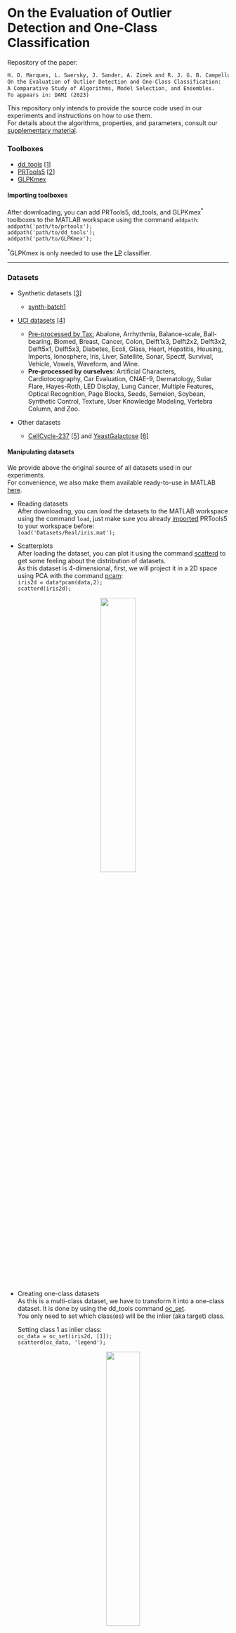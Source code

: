 # On the Evaluation of Outlier Detection and One-Class Classification

Repository of the paper:

```latex
H. O. Marques, L. Swersky, J. Sander, A. Zimek and R. J. G. B. Campello. 
On the Evaluation of Outlier Detection and One-Class Classification: 
A Comparative Study of Algorithms, Model Selection, and Ensembles. 
To appears in: DAMI (2023)
```

This repository only intends to provide the source code used in our experiments and instructions on how to use them. </br>
For details about the algorithms, properties, and parameters, consult our [supplementary material](https://homarques.github.io/occ/SupplementaryMaterial/Algorithms.pdf).

### Toolboxes
- [dd_tools](https://www.tudelft.nl/ewi/over-de-faculteit/afdelingen/intelligent-systems/pattern-recognition-bioinformatics/pattern-recognition-bioinformatics/data-and-software/dd-tools) [[1]](#references)</br>
- [PRTools5](http://prtools.tudelft.nl/Guide/37Pages/software.html) [[2]](#references)</br>
- [GLPKmex](http://sourceforge.net/projects/glpkmex/)</br>

#### <a name="importing-toolboxes">Importing toolboxes</a>
After downloading, you can add PRTools5, dd_tools, and GLPKmex<sup>*</sup> toolboxes to the MATLAB workspace using the command ```addpath```: </br>
```addpath('path/to/prtools');``` </br>
```addpath('path/to/dd_tools');```</br>
```addpath('path/to/GLPKmex');```</br>

<sup>*</sup>GLPKmex is only needed to use the [LP](#lp) classifier.

------

### Datasets
- Synthetic datasets [[3]](#references)
  - [synth-batch1](http://www.dbs.ifi.lmu.de/~zimek/publications/KDD2013/synthetic.tar.gz)</br>

- [UCI datasets](https://archive.ics.uci.edu/ml/index.php) [[4]](#references)
  - [Pre-processed by Tax:](http://homepage.tudelft.nl/n9d04/occ/index.html) Abalone, Arrhythmia, Balance-scale, Ball-bearing, Biomed, Breast, Cancer, Colon, Delft1x3, Delft2x2, Delft3x2, Delft5x1, Delft5x3, Diabetes, Ecoli, Glass, Heart, Hepatitis, Housing, Imports, Ionosphere, Iris, Liver, Satellite, Sonar, Spectf, Survival, Vehicle, Vowels, Waveform, and Wine. <br>
  - **Pre-processed by ourselves:** Artificial Characters, Cardiotocography, Car Evaluation, CNAE-9, Dermatology, Solar Flare, Hayes-Roth, LED Display, Lung Cancer, Multiple Features, Optical Recognition, Page Blocks, Seeds, Semeion, Soybean, Synthetic Control, Texture, User Knowledge Modeling, Vertebra Column, and Zoo. <br>

- Other datasets
  - [CellCycle-237](http://faculty.washington.edu/kayee/cluster/normcho_237_4class.txt) [[5]](#references) and [YeastGalactose](https://www.ncbi.nlm.nih.gov/pmc/articles/PMC156590/bin/gb-2003-4-5-r34-s8.txt) [[6]](#references)

#### Manipulating datasets
We provide above the original source of all datasets used in our experiments.</br>
For convenience, we also make them available ready-to-use in MATLAB [here](Datasets).</br>

- Reading datasets</br>
After downloading, you can load the datasets to the MATLAB workspace using the command ```load```, just make sure you already [imported](#importing-toolboxes) PRTools5 to your workspace before: </br>
```load('Datasets/Real/iris.mat');``` </br>

- Scatterplots</br>
After loading the dataset, you can plot it using the command [scatterd](http://www.37steps.com/prhtml/prtools/scatterd.html) to get some feeling about the distribution of datasets.<br>
As this dataset is 4-dimensional, first, we will project it in a 2D space using PCA with the command [pcam](http://www.37steps.com/prhtml/prtools/pcam.html): </br>
```iris2d = data*pcam(data,2);```</br>
```scatterd(iris2d);```</br>
<p align="center"><img src="/Figures/iris2d.png" width="40%" height="40%"></p>

- Creating one-class datasets</br>
	As this is a multi-class dataset, we have to transform it into a one-class dataset. It is done by using the dd_tools command [oc_set](https://homepage.tudelft.nl/n9d04/functions/oc_set.html).<br>
	You only need to set which class(es) will be the inlier (aka target) class.</br>

	Setting class 1 as inlier class:</br>
	```oc_data = oc_set(iris2d, [1]);```</br>
	```scatterd(oc_data, 'legend');```</br>
	<p align="center"><img src="/Figures/oc_iris1.png" width="40%" height="40%"></p>

- Holdout</br>
In order to partition data into training and testing, we can use the command [gendat](http://www.37steps.com/prhtml/prtools/gendat.html). In the example below, we partition the dataset to use 80% for training and hold 20% to test:</br>
```[train, test] = gendat(oc_data, 0.8);```</br>

### Algorithms
The algorithms provided here follow the dd_tools pattern. </br>
Usually, the first parameter is the training dataset, the second is the percentage of the dataset that can be misclassified during the training, and the third is the algorithm's parameter. </br>
Note that some algorithms have no parameter, and others have more than one. </br>

- One-class classification algorithms:
  - Gaussian Mixture Model ([GMM](/Algorithms/gmm_dd.m)) [[7]](#references) </br>
    We use MATLAB's own implementation for GMM, we just encapsulated it to follow the same pattern used by the dd_tools classifiers.</br>
    - Training </br>
      ```w = gmm_dd(target_class(train), 0, 1);``` </br>
    - Plot </br>
      ```scatterd(oc_data, 'legend');``` </br>
      ```plotc(w)``` </br>
    <p align="center"><img src="/Figures/gmm.png" width="40%" height="40%"></p>

  - Parzen Window ([PW](http://homepage.tudelft.nl/n9d04/functions/parzen_dd.html)) [[8]](#references) </br>
    We use dd_tools implementation for PW.</br>
    - Training </br>
      ```w = parzen_dd(target_class(train), 0, 0.25);``` </br>
    - Plot </br>
      ```scatterd(oc_data, 'legend');``` </br>
      ```plotc(w)``` </br>
    <p align="center"><img src="/Figures/pw.png" width="40%" height="40%"></p>

  - Support Vector Data Description ([SVDD](/Algorithms/libsvdd.m)) [[9]](#references) </br>
    We use [LIBSVM](https://www.csie.ntu.edu.tw/~cjlin/libsvmtools/#libsvm_for_svdd_and_finding_the_smallest_sphere_containing_all_data)[[21]](#references) implementation in C++ for SVDD due to the computational burden. We encapsulated it to follow the same pattern used by the dd_tools classifiers.</br>
    As this is a C++ implementation, you must compile it before its first use. Make sure a [supported compiler](https://se.mathworks.com/support/requirements/supported-compilers.html) is installed on the machine.
    - Compiling </br>
      ```mex -setup;``` </br>
      ```make``` </br>
      For general troubleshooting, read the LIBSVM [README](/Algorithms/libsvm/matlab/README) file.
    - Training </br>
      ```w = libsvdd(target_class(train), 0, 1);``` </br>
    - Plot </br>
      ```scatterd(oc_data, 'legend');``` </br>
      ```plotc(w)``` </br>
    <p align="center"><img src="/Figures/svdd.png" width="40%" height="40%"></p>

  - <a name="lp"> Linear Programming ([LP](http://homepage.tudelft.nl/n9d04/functions/lpdd.html)) [[10]](#references) </a> </br>
    We use dd_tools implementation for LP.</br>
    - Training </br>
      ```w = lpdd(target_class(train), 0, 0.25);``` </br>
    - Plot </br>
      ```scatterd(oc_data, 'legend');``` </br>
      ```plotc(w)``` </br>
    <p align="center"><img src="/Figures/lpdd.png" width="40%" height="40%"></p>

  - k-Nearest Neighbor Data Description ([kNN<sub>local</sub>](/Algorithms/lknndd.m)) [[11]](#references) </br>
    We use our own implementation for kNN<sub>local</sub>, following the same pattern used by the dd_tools classifiers.</br>
    - Training </br>
      ```w = lknndd(target_class(train), 0, 1);``` </br>
    - Plot </br>
      ```scatterd(oc_data, 'legend');``` </br>
      ```plotc(w)``` </br>
    <p align="center"><img src="/Figures/lknn.png" width="40%" height="40%"></p>

  - [Auto-Encoder](http://homepage.tudelft.nl/n9d04/functions/autoenc_dd.html) [[12]](#references) </br>
    We use dd_tools implementation for Auto-Encoder.</br>
    - Training </br>
      ```w = autoenc_dd(target_class(train), 0, 10);``` </br>
    - Plot </br>
      ```scatterd(oc_data, 'legend');``` </br>
      ```plotc(w)``` </br>
    <p align="center"><img src="/Figures/autoenc.png" width="40%" height="40%"></p>

  - Deep SVDD ([DSVDD](/Algorithms/dsvdd.m)) [[13]](#references) </br>
    For DSVDD, we use the [authors' implementation](https://github.com/lukasruff/Deep-SAD-PyTorch) in Python, we made some small adjustments to communicate to MATLAB and encapsulated it to follow the same pattern used by the dd_tools classifiers.</br>
    Since the implementation is in Python, make sure you have a compatible version of Python and all the required packages installed.</br>
    The list of packages required, you can find [here](/Algorithms/Deep-SAD-PyTorch/requirements.txt).</br>
    Also, make sure your Python environment is setup up on MATLAB. If not, [check this out](https://se.mathworks.com/help/matlab/ref/pyenv.html).</br>

    - Add Python source to MATLAB env </br>
      ```pathToSAD = fileparts('path/to/Deep-SAD-PyTorch/src/main.py');``` </br> 
      ```insert(py.sys.path, int32(0), pathToSAD)``` </br>
    - Training </br>
      ```w = dsvdd(target_class(train), 0, 8);``` </br>
    - Plot </br>
      ```scatterd(oc_data, 'legend');``` </br>
      ```plotc(w)``` </br>
    <p align="center"><img src="/Figures/dsvdd.png" width="40%" height="40%"></p>

- Unsupervised outlier detection algorithms adapted to one-class classification
  - k-Nearest Neighbors ([kNN<sub>global</sub>](https://homepage.tudelft.nl/n9d04/functions/knndd.html)) [[14]](#references) </br>
    We use dd_tools implementation for kNN<sub>global</sub>.</br>
    - Training </br>
      ```w = knndd(target_class(train), 0, 1);``` </br>
    - Plot </br>
      ```scatterd(oc_data, 'legend');``` </br>
      ```plotc(w)``` </br>
    <p align="center"><img src="/Figures/knn.png" width="40%" height="40%"></p>

  - Local Outlier Factor ([LOF](/Algorithms/lof.m)) [[15]](#references) </br>
    We use our own implementation for LOF in order to reuse the pre-computed quantities related to instances in the training data. The implementation follows the same pattern used by the dd_tools classifiers.
    - Training </br>
      ```w = lof(target_class(train), 0, 10);``` </br>
    - Plot </br>
      ```scatterd(oc_data, 'legend');``` </br>
      ```plotc(w)``` </br>
    <p align="center"><img src="/Figures/lof.png" width="40%" height="40%"></p>

  - Local Correlation Integral ([LOCI](/Algorithms/loci.m)) [[16]](#references) </br>
    We use our own implementation for LOCI in order to reuse the pre-computed quantities related to instances in the training data. The implementation follows the same pattern used by the dd_tools classifiers.
    - Training </br>
      ```w = loci(target_class(train), 0, 0.1);``` </br>
    - Plot </br>
      ```scatterd(oc_data, 'legend');``` </br>
      ```plotc(w)``` </br>
    <p align="center"><img src="/Figures/loci.png" width="40%" height="40%"></p>

  - Global-Local Outlier Scores from Hierarchies ([GLOSH](/Algorithms/gloshdd.m)) [[17]](#references) </br>
    We use the authors' implementation in Java for GLOSH. We also encapsulated it to follow the same pattern used by the dd_tools classifiers.</br>
    Since the implementation is in Java, first, we need to import the Java source to the MATLAB environment:</br>
    - Add Java source to MATLAB env </br>
      ```javaaddpath Algorithms/GLOSH/GLOSHDD.jar ```</br>
      ```import ca.ualberta.cs.hdbscanstar.* ```</br>
    - Training </br>
      ```w = gloshdd(target_class(train), 0, 5);``` </br>
    - Plot </br>
      ```scatterd(oc_data, 'legend');``` </br>
      ```plotc(w)``` </br>
    <p align="center"><img src="/Figures/glosh.png" width="40%" height="40%"></p>

  - Isolation Forest ([iForest](/Algorithms/iforest_dd.m)) [[18]](#references) </br>
    For iForest, we use a [third-part](https://github.com/zhuye88/iForest) MATLAB implementation. We just encapsulated it to follow the same pattern used by the dd_tools classifiers.</br>
    - Training </br>
      ```w = iforest_dd(target_class(train), 0, 256, 60);``` </br>
    - Plot </br>
      ```scatterd(oc_data, 'legend');``` </br>
      ```plotc(w)``` </br>
    <p align="center"><img src="/Figures/iforest.png" width="40%" height="40%"></p>

  - Angle-Based Outlier Detection ([ABOD](https://homepage.tudelft.nl/n9d04/functions/abof_dd.html)) [[19]](#references) </br>
    We use dd_tools implementation for ABOD.</br>
    - Training </br>
      ```w = abof_dd(target_class(train), 0);``` </br>
    - Plot </br>
      ```scatterd(oc_data, 'legend');``` </br>
      ```plotc(w)``` </br>
    <p align="center"><img src="/Figures/abod.png" width="40%" height="40%"></p>

  - Subspace Outlier Degree ([SOD](/Algorithms/sod.m)) [[20]](#references) </br>
    For SOD, we use our own implementation based on [ELKI](https://elki-project.github.io/)[[22]](#references) implementation. We also encapsulated it to follow the same pattern used by the dd_tools classifiers.</br>
    - Training </br>
      ```w = sod(target_class(train), 0, 10);``` </br>
    - Plot </br>
      ```scatterd(oc_data, 'legend');``` </br>
      ```plotc(w)``` </br>
    <p align="center"><img src="/Figures/sod.png" width="40%" height="40%"></p>

### Measures
Once the classifier is trained, we can compute its performance using different measures. </br>
We use the following performance measures in our experiments: </br>
  - Area Under the ROC Curve ([ROC AUC](https://homepage.tudelft.nl/n9d04/functions/dd_roc.html)) [[23]](#references) </br>
  ```dd_auc(dd_roc(test*w));```</br>
  - Adjusted Precision-at-n ([AdjustedPrec@n](/Measures/dd_precatn.m)) [[23]](#references) </br>
  ```dd_precatn(test*w);```</br>
  - Matthews Correlation Coefficient ([MCC](/Measures/dd_mcc.m)) [[24]](#references) </br>
  ```dd_mcc(test*w);```</br>

### Model Selection
  - [Cross-validation](http://homepage.tudelft.nl/n9d04/functions/dd_crossval.html) [[25]](#references) (supervised) </br>
    ```matlab
    nrfolds = 10;
    err = zeros(nrfolds, 1);
    I = nrfolds;
    for j=1:nrfolds
        %x - training set, z - test set
        [x,z,I] = dd_crossval(train, I);
        %training
        w = gmm_dd(x, 0, 1);
        %test
        err(j) = dd_auc(dd_roc(z*w));
    end
    mean(err)
    ```
  - Self-adaptive Data Shifting ([SDS](/MS/sds.m)) [[26]](#references) (unsupervised) </br>
    - Generation of data: </br>
  ```[sds_targets, sds_outliers] = sds(target_class(train));```</br>
  
    - Classifier error: </br>
	     ```matlab
		  % Error on target class
		  err_t = dd_error(sds_targets*w);

		  % Error on outlier class
		  err_o = dd_error(sds_outliers*w);

		  % classifier error
		  err_sds = err_t(1) + err_o(2);
	     ```
  
  - [Perturbation](/MS/perturbation.m) [[27]](#references) (unsupervised) </br>
    - Generation of data: </br>
  ```nrinst = 20;```</br>
  ```pert_targets = perturbation(target_class(train), nrinst, 0.5);```</br>
  
    - Classifier error: </br>
	    ```matlab
	    % Error on target class (cross-validation without outliers)
	    nrfolds = 10;
	    err_t = zeros(nrfolds, 1);
	    I = nrfolds;
	    for j = 1:nrfolds
		%x - training set, z - test set
		[x,z,I] = dd_crossval(target_class(train), I);
		%training
		w = gmm_dd(x, 0, 1);
		%test
		err_xval = dd_error(z, w);
		err_t(j) = err_xval(1);
	    end

	    % Error on outlier class (perturbed data)
	    err_o = zeros(nrinst, 1);
	    for j = 1:nrinst
	      err_pert = dd_error(pert_targets{j}*w);
	      err_o(j) = err_pert(2);
	    end

	    % classifier error
	    err_pert = mean(err_t) + mean(err_o);
	    ```

  - [Uniform Objects](https://homepage.tudelft.nl/n9d04/functions/gendatout.html) [[28]](#references) (unsupervised) </br>
    - Generation of data: </br>
  ```unif_targets = gendatout(target_class(train), 100000);```</br>
    
    - Classifier error: </br>
	  ```matlab
	    % Error on target class (cross-validation without outliers)
	    nrfolds = 10;
	    err_t = zeros(nrfolds, 1);
	    I = nrfolds;
	    for j = 1:nrfolds
		%x - training set, z - test set
		[x,z,I] = dd_crossval(target_class(train), I);
		%training
		w = gmm_dd(x, 0, 1);
		%test
		err_xval = dd_error(z, w);
		err_t(j) = err_xval(1);
	    end

	    % Error on outlier class (uniform data)
	    err_o = dd_error(unif_targets*w);

	    % classifier error
	    err_unif = mean(err_t) + err_o(2);
	   ```

### Ensembles
  - Reciprocal Rank Fusion ([RRF](/Ensembles/RRF_dd.m)) [[29]](#references)
	```matlab
	ranks = zeros(size(test,1),3);
	
	%training GMM
	w = gmm_dd(target_class(train), 0, 1);
	wx = test*w;
	ranks(:,1) = +wx(:,1);

	%training KNN
	w = knndd(target_class(train), 0, 1);
	wx = test*w;
	ranks(:,2) = +wx(:,1);
	
	%training LOF
	w = lof(target_class(train), 0, 10);
	wx = test*w;
	ranks(:,3) = +wx(:,1);

	% Combining rankings
	ranks = tiedrank(ranks);
	w = RRF_dd(train, 0, ranks);
	dd_auc(dd_roc(test*w));
	```

## <a name="references">References</a>
[1] D. M. J. Tax: DDtools, the Data Description Toolbox for Matlab. Version 2.1.3, Delft University of Technology, 2018<br>
[2] R. P. W. Duin, P. Juszczak, P. Paclik, E. Pekalska, D. de Ridder, D. M. J. Tax, S. Verzakov: PRTools: A Matlab Toolbox for Pattern Recognition. Version 5.4.2, Delft University of Technology, 2018<br>
[3] A. Zimek, M. Gaudet, R. J. G. B. Campello, J. Sander: Subsampling for Efficient and Effective Unsupervised Outlier Detection Ensembles. SIGKDD, 2013.<br>
[4] D. Dua, C. Graff: UCI Machine Learning Repository. University of California, 2019. <br>
[5] K. Y. Yeung, C. Fraley, A. Murua, A. E. Raftery, W. L. Ruzzo: Model-Based Clustering and Data Transformations for Gene Expression Data. Bioinformatics,  2001. <br>
[6] K. Y. Yeung, M. Medvedovic, R. E. Bumgarner: Clustering Gene-Expression Data with Repeated Measurements. Genome Biology, 2003. <br>
[7] C. M. Bishop: Pattern Recognition and Machine Learning. Springer, 2006. <br>
[8] E. Parzen: On Estimation of a Probability Density Function and Mode. The Annals of Mathematical Statistics, 1962. <br>
[9] D. M. J. Tax, R. P. W. Duin: Support Vector Data Description. Machine Learning, 2004. <br>
[10] E. Pekalska, D. M. J. Tax, R. P. W. Duin: One-Class LP Classifiers for Dissimilarity Representations. NIPS, 2002. <br>
[11] D. de Ridder, D. M. J. Tax, R. P. W. Duin: An Experimental Comparison of One-Class Classification Methods. ASCI, 1998. <br>
[12] N. Japkowicz, C. Myers, M. A. Gluck: A Novelty Detection Approach to Classification. IJCAI, 1995. <br>
[13] L. Ruff, N. Görnitz, L. Deecke, S. A. Siddiqui, A. Binder, E. Müller, M. Kloft: Deep One-Class Classification. ICML, 2018. <br>
[14] S. Ramaswamy, R. Rastogi, K. Shim: Efficient Algorithms for Mining Outliers from Large Data Sets. SIGMOD, 2000. <br>
[15] M. M. Breunig, H. Kriegel, R. T. Ng, J. Sander: LOF: Identifying Density-Based Local Outliers. SIGMOD, 2000. <br>
[16] S. Papadimitriou, H. Kitagawa, P. B. Gibbons, C. Faloutsos: LOCI: Fast Outlier Detection using the Local Correlation Integral. ICDE, 2003. <br>
[17] R. J. G. B. Campello, D. Moulavi, A. Zimek, J. Sander: Hierarchical Density Estimates for Data Clustering, Visualization, and Outlier Detection. TKDD, 2015. <br>
[18] F. T. Liu, K. M. Ting, Z. Zhou: Isolation-Based Anomaly Detection. TKDD, 2012. <br>
[19] H. Kriegel, M. Schubert, A. Zimek: Angle-Based Outlier Detection in High-Dimensional Data. SIGKDD, 2008. <br>
[20] H. Kriegel, P. Kröger, E. Schubert, A. Zimek: Outlier Detection in Axis-Parallel Subspaces of High Dimensional Data. PAKDD, 2009. <br>
[21] C.-C. Chang, C.-J. Lin: LIBSVM: A Library for Support Vector Machines. TIST, 2011. <br>
[22] E. Schubert, A. Zimek: ELKI: A large open-source library for data analysis. ELKI Release 0.7.5, CoRR arXiv 1902.03616, 2019. <br>
[23] G. O. Campos, A. Zimek, J. Sander, R. J. G. B. Campello, B. Micenková, E. Schubert, I. Assent, M. E. Houle: On the Evaluation of Unsupervised Outlier Detection: Measures, Datasets, and an Empirical Study. DAMI, 2016. <br>
[24] B. W. Matthews: Comparison of the Predicted and Observed Secondary Structure of T4 Phage Lysozyme. BBA, 1975. <br>
[25] J. Han, M. Kamber, J. Pei: Data Mining: Concepts and Techniques. Morgan Kaufmann, 2011. <br>
[26] S. Wang, Q. Liu, E. Zhu, F. Porikli, J. Yin: Hyperparameter Selection of One-Class Support Vector Machine by Self-Adaptive Data Shifting. Pattern Recognition, 2018. <br>
[27] H. O. Marques: Evaluation and Model Selection for Unsupervised Outlier Detection and One-Class Classification. PhD thesis, University of São Paulo, 2011. <br>
[28] D. M. J. Tax, R. P. W. Duin: Uniform Object Generation for Optimizing One-class Classifiers. JMLR, 2001. <br>
[29] G. V. Cormack, C. L. A. Clarke, S Büttcher: Reciprocal Rank Fusion Outperforms Condorcet and Individual Rank Learning Methods. SIGIR, 2009. <br>

